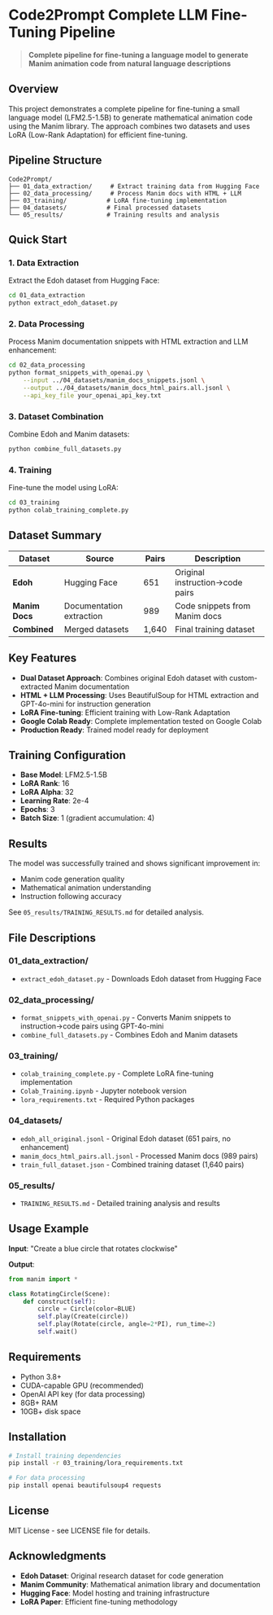 #  Code2Prompt Complete LLM Fine-Tuning Pipeline

> **Complete pipeline for fine-tuning a language model to generate Manim animation code from natural language descriptions**

## Overview

This project demonstrates a complete pipeline for fine-tuning a small language model (LFM2.5-1.5B) to generate mathematical animation code using the Manim library. The approach combines two datasets and uses LoRA (Low-Rank Adaptation) for efficient fine-tuning.

## Pipeline Structure

```
Code2Prompt/
├── 01_data_extraction/     # Extract training data from Hugging Face
├── 02_data_processing/     # Process Manim docs with HTML + LLM
├── 03_training/           # LoRA fine-tuning implementation
├── 04_datasets/           # Final processed datasets
└── 05_results/            # Training results and analysis
```

## Quick Start

### 1. Data Extraction
Extract the Edoh dataset from Hugging Face:
```bash
cd 01_data_extraction
python extract_edoh_dataset.py
```

### 2. Data Processing
Process Manim documentation snippets with HTML extraction and LLM enhancement:
```bash
cd 02_data_processing
python format_snippets_with_openai.py \
    --input ../04_datasets/manim_docs_snippets.jsonl \
    --output ../04_datasets/manim_docs_html_pairs.all.jsonl \
    --api_key_file your_openai_api_key.txt
```

### 3. Dataset Combination
Combine Edoh and Manim datasets:
```bash
python combine_full_datasets.py
```

### 4. Training
Fine-tune the model using LoRA:
```bash
cd 03_training
python colab_training_complete.py
```

## Dataset Summary

| Dataset | Source | Pairs | Description |
|---------|--------|-------|-------------|
| **Edoh** | Hugging Face | 651 | Original instruction→code pairs |
| **Manim Docs** | Documentation extraction | 989 | Code snippets from Manim docs |
| **Combined** | Merged datasets | 1,640 | Final training dataset |

## Key Features

- **Dual Dataset Approach**: Combines original Edoh dataset with custom-extracted Manim documentation
- **HTML + LLM Processing**: Uses BeautifulSoup for HTML extraction and GPT-4o-mini for instruction generation
- **LoRA Fine-tuning**: Efficient training with Low-Rank Adaptation
- **Google Colab Ready**: Complete implementation tested on Google Colab
- **Production Ready**: Trained model ready for deployment

## Training Configuration

- **Base Model**: LFM2.5-1.5B
- **LoRA Rank**: 16
- **LoRA Alpha**: 32
- **Learning Rate**: 2e-4
- **Epochs**: 3
- **Batch Size**: 1 (gradient accumulation: 4)

## Results

The model was successfully trained and shows significant improvement in:
- Manim code generation quality
- Mathematical animation understanding
- Instruction following accuracy

See `05_results/TRAINING_RESULTS.md` for detailed analysis.

## File Descriptions

### 01_data_extraction/
- `extract_edoh_dataset.py` - Downloads Edoh dataset from Hugging Face

### 02_data_processing/
- `format_snippets_with_openai.py` - Converts Manim snippets to instruction→code pairs using GPT-4o-mini
- `combine_full_datasets.py` - Combines Edoh and Manim datasets

### 03_training/
- `colab_training_complete.py` - Complete LoRA fine-tuning implementation
- `Colab_Training.ipynb` - Jupyter notebook version
- `lora_requirements.txt` - Required Python packages

### 04_datasets/
- `edoh_all_original.jsonl` - Original Edoh dataset (651 pairs, no enhancement)
- `manim_docs_html_pairs.all.jsonl` - Processed Manim docs (989 pairs)
- `train_full_dataset.json` - Combined training dataset (1,640 pairs)

### 05_results/
- `TRAINING_RESULTS.md` - Detailed training analysis and results

## Usage Example

**Input**: "Create a blue circle that rotates clockwise"

**Output**:
```python
from manim import *

class RotatingCircle(Scene):
    def construct(self):
        circle = Circle(color=BLUE)
        self.play(Create(circle))
        self.play(Rotate(circle, angle=2*PI), run_time=2)
        self.wait()
```

## Requirements

- Python 3.8+
- CUDA-capable GPU (recommended)
- OpenAI API key (for data processing)
- 8GB+ RAM
- 10GB+ disk space

## Installation

```bash
# Install training dependencies
pip install -r 03_training/lora_requirements.txt

# For data processing
pip install openai beautifulsoup4 requests
```

## License

MIT License - see LICENSE file for details.

## Acknowledgments

- **Edoh Dataset**: Original research dataset for code generation
- **Manim Community**: Mathematical animation library and documentation
- **Hugging Face**: Model hosting and training infrastructure
- **LoRA Paper**: Efficient fine-tuning methodology
